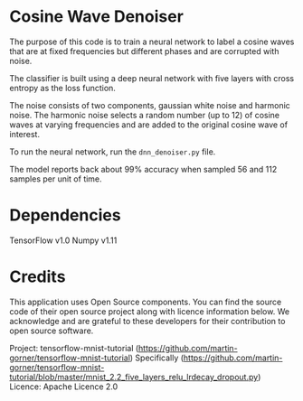 Cosine Wave Denoiser
====================

The purpose of this code is to train a neural network
to label a cosine waves that are at fixed frequencies but 
different phases and are corrupted with noise. 

The classifier is built using a deep neural network with five
layers with cross entropy as the loss function.

The noise consists of two components, gaussian white noise
and harmonic noise. The harmonic noise 
selects a random number (up to 12) of cosine waves 
at varying frequencies and are added to the original
cosine wave of interest.

To run the neural network, run the `dnn_denoiser.py` file.

The model reports back about 99% accuracy when sampled
56 and 112 samples per unit of time.

Dependencies
=============

TensorFlow v1.0
Numpy v1.11

Credits
==========

This application uses Open Source components. You can find
the source code of their open source project along with licence
information below. We acknowledge and are grateful to these
developers for their contribution to open source software.

Project: tensorflow-mnist-tutorial (https://github.com/martin-gorner/tensorflow-mnist-tutorial)
Specifically (https://github.com/martin-gorner/tensorflow-mnist-tutorial/blob/master/mnist_2.2_five_layers_relu_lrdecay_dropout.py)
Licence: Apache Licence 2.0

